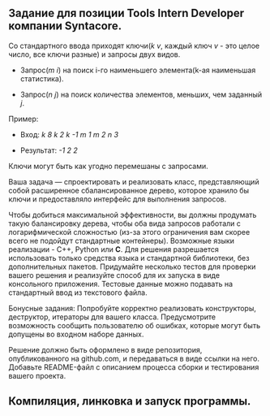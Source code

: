 ## Задание для позиции Tools Intern Developer компании Syntacore.<br>

Со стандартного ввода приходят ключи(*k v*, каждый ключ *v* - это целое число, все ключи разные) и запросы двух
видов.<br>

- Запрос(*m i*) на поиск i-го наименьшего элемента(k-ая наименьшая статистика).<br>

- Запрос(*n j*) на поиск количества элементов, меньших, чем заданный *j*.<br>

Пример:<br>

* Вход: *k 8 k 2 k -1 m 1 m 2 n 3*<br>

* Результат: *-1 2 2*

Ключи могут быть как угодно перемешаны с запросами.<br>

Ваша задача — спроектировать и реализовать класс, представляющий собой расширенное
сбалансированное дерево, которое хранило бы ключи и предоставляло интерфейс для
выполнения запросов.

Чтобы добиться максимальной эффективности, вы должны продумать такую балансировку
дерева, чтобы оба вида запросов работали с логарифмической сложностью (из-за этого
ограничения вам скорее всего не подойдут стандартные контейнеры).
Возможные языки реализации - C++, Python или **C**. Для решения разрешается использовать только
средства языка и стандартной библиотеки, без дополнительных пакетов.
Придумайте несколько тестов для проверки вашего решения и реализуйте способ для их запуска в
виде консольного приложения. Тестовые данные можно подавать на стандартный ввод из
текстового файла.<br>

Бонусные задания:
Попробуйте корректно реализовать конструкторы, деструктор, итераторы для вашего класса.
Предусмотрите возможность сообщить пользователю об ошибках, которые могут быть допущены
во входном наборе данных.<br>

Решение должно быть оформлено в виде репозитория, опубликованного на github.com, и
передаваться в виде ссылки на него. Добавьте README-файл с описанием процесса сборки и
тестирования вашего проекта.

## Компиляция, линковка и запуск программы.

